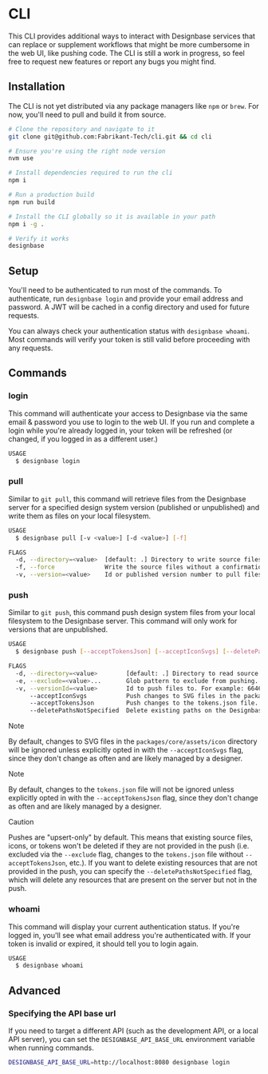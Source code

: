 # CLI

This CLI provides additional ways to interact with Designbase services that can replace or supplement workflows that might be more cumbersome in the web UI, like pushing code. The CLI is still a work in progress, so feel free to request new features or report any bugs you might find.

## Installation

The CLI is not yet distributed via any package managers like `npm` or `brew`. For now, you'll need to pull and build it from source.

```sh
# Clone the repository and navigate to it
git clone git@github.com:Fabrikant-Tech/cli.git && cd cli

# Ensure you're using the right node version
nvm use

# Install dependencies required to run the cli
npm i

# Run a production build
npm run build

# Install the CLI globally so it is available in your path
npm i -g .

# Verify it works
designbase
```

## Setup

You'll need to be authenticated to run most of the commands. To authenticate, run `designbase login` and provide your email address and password. A JWT will be cached in a config directory and used for future requests.

You can always check your authentication status with `designbase whoami`. Most commands will verify your token is still valid before proceeding with any requests.

## Commands

### login

This command will authenticate your access to Designbase via the same email & password you use to login to the web UI. If you run and complete a login while you're already logged in, your token will be refreshed (or changed, if you logged in as a different user.)

```sh
USAGE
  $ designbase login
```

### pull

Similar to `git pull`, this command will retrieve files from the Designbase server for a specified design system version (published or unpublished) and write them as files on your local filesystem.

```sh
USAGE
  $ designbase pull [-v <value>] [-d <value>] [-f]

FLAGS
  -d, --directory=<value>  [default: .] Directory to write source files to.
  -f, --force              Write the source files without a confirmation prompt
  -v, --version=<value>    Id or published version number to pull files from. For example: v0.0.43, 0.0.43, or 66461c33e633cbb0adf030ab
```

### push

Similar to `git push`, this command push design system files from your local filesystem to the Designbase server. This command will only work for versions that are unpublished.

```sh
USAGE
  $ designbase push [--acceptTokensJson] [--acceptIconSvgs] [--deletePathsNotSpecified] [-d <value>] [-e <value>...] [-v <value>]

FLAGS
  -d, --directory=<value>        [default: .] Directory to read source files from.
  -e, --exclude=<value>...       Glob pattern to exclude from pushing. For example, designbase push --exclude "**/*.md" would recursively exclude any markdown files.
  -v, --versionId=<value>        Id to push files to. For example: 66461c33e633cbb0adf030ab. Published version numbers are not accepted because published versions cannot be modified.
      --acceptIconSvgs           Push changes to SVG files in the packages/core/assets/icon directory.
      --acceptTokensJson         Push changes to the tokens.json file.
      --deletePathsNotSpecified  Delete existing paths on the Designbase server that are not present in  push.
```

> [!NOTE]  
> By default, changes to SVG files in the `packages/core/assets/icon` directory will be ignored unless explicitly opted in with the `--acceptIconSvgs` flag, since they don't change as often and are likely managed by a designer.

> [!NOTE]  
> By default, changes to the `tokens.json` file will not be ignored unless explicitly opted in with the `--acceptTokensJson` flag, since they don't change as often and are likely managed by a designer.

> [!CAUTION]  
> Pushes are "upsert-only" by default. This means that existing source files, icons, or tokens won't be deleted if they are not provided in the push (i.e. excluded via the `--exclude` flag, changes to the `tokens.json` file without `--acceptTokensJson`, etc.). If you want to delete existing resources that are not provided in the push, you can specify the `--deletePathsNotSpecified` flag, which will delete any resources that are present on the server but not in the push.

### whoami

This command will display your current authentication status. If you're logged in, you'll see what email address you're authenticated with. If your token is invalid or expired, it should tell you to login again.

```sh
USAGE
  $ designbase whoami
```

## Advanced

### Specifying the API base url

If you need to target a different API (such as the development API, or a local API server), you can set the `DESIGNBASE_API_BASE_URL` environment variable when running commands.

```sh
DESIGNBASE_API_BASE_URL=http://localhost:8080 designbase login
```
